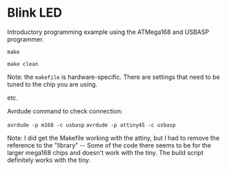 # Blink LED

Introductory programming example using the ATMega168 and USBASP programmer.

`make`

`make clean`

Note: the `makefile` is hardware-specific. There are settings that need to be tuned to
the chip you are using.

etc.

Avrdude command to check connection:

`avrdude -p m168 -c usbasp`
`avrdude -p attiny45 -c usbasp`

Note: I did get the Makefile working with the attiny, but I had to remove the reference
to the "library" -- Some of the code there seems to be for the larger mega168 chips and
doesn't work with the tiny. The build script definitely works with the tiny.